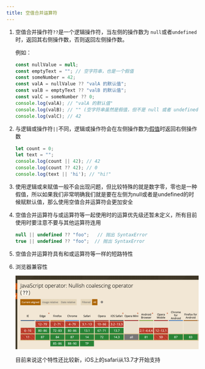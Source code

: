 ```yaml
---
title: 空值合并运算符
---
```

1. 空值合并操作符`??`是一个逻辑操作符，当左侧的操作数为 `null`或者`undefined`时，返回其右侧操作数，否则返回左侧操作数。

   例如：

   ```javascript
   const nullValue = null;
   const emptyText = ""; // 空字符串，也是一个假值
   const someNumber = 42;
   const valA = nullValue ?? "valA 的默认值";
   const valB = emptyText ?? "valB 的默认值";
   const valC = someNumber ?? 0; 
   console.log(valA); // "valA 的默认值"
   console.log(valB); // "" (空字符串虽然是假值，但不是 null 或者 undefined)
   console.log(valC); // 42
   ```

2. 与逻辑或操作符`||`不同，逻辑或操作符会在左侧操作数为[假值](https://developer.mozilla.org/zh-CN/docs/Glossary/Falsy)时返回右侧操作数
   ```javascript
   let count = 0;
   let text = "";
   console.log(count || 42); // 42
   console.log(count ?? 42); // 0
   console.log(text || 'hi'); // "hi!"
   ```

3. 使用逻辑或来赋值一般不会出现问题，但比较特殊的就是数字零，零也是一种假值，所以如果我们非常明确我们就是要在左侧为null或者是undefined的时候赋默认值，那么使用空值合并运算符会更加安全 

4. 空值合并运算符与或运算符等一起使用时的运算优先级还暂未定义，所有目前使用时要注意不要与其他运算符连用

   ```javascript
   null || undefined ?? "foo";   // 抛出 SyntaxError
   true || undefined ?? "foo";  // 抛出 SyntaxError
   ```

5. 空值合并运算符具有和或运算符等一样的短路特性

6. 浏览器兼容性
   
   ![canIUse](../image/img1.png)
   
   目前来说这个特性还比较新，iOS上的safari从13.7才开始支持
